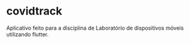 # covidtrack

Aplicativo feito para a disciplina de Laboratório de dispositivos móveis utilizando flutter.
